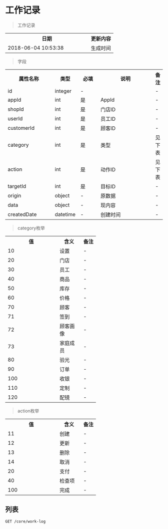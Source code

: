 # 工作记录

> 工作记录

<table>
    <tr>
        <th style="width:250px;">日期</th>
        <th>更新内容</th>
    </tr>
    <tr>
        <td>2018-06-04 10:53:38</td>
        <td>生成时间</td>
    </tr>
</table>

> 字段

<table>
    <tr>
        <th style="width:150px;">属性名称</th>
        <th style="width:60px;">类型</th>
        <th style="width:60px;">必填</th>
        <th style="width:200px;">说明</th>
        <th>备注</th>
    </tr>
    <tr>
        <td>id</td>
        <td>integer</td>
        <td>-</td>
        <td></td>
        <td>-</td>
    </tr>
    <tr>
        <td>appId</td>
        <td>int</td>
        <td>是</td>
        <td>AppId</td>
        <td>-</td>
    </tr>
    <tr>
        <td>shopId</td>
        <td>int</td>
        <td>是</td>
        <td>门店ID</td>
        <td>-</td>
    </tr>
    <tr>
        <td>userId</td>
        <td>int</td>
        <td>是</td>
        <td>员工ID</td>
        <td>-</td>
    </tr>
    <tr>
        <td>customerId</td>
        <td>int</td>
        <td>是</td>
        <td>顾客ID</td>
        <td>-</td>
    </tr>
    <tr>
        <td>category</td>
        <td>int</td>
        <td>是</td>
        <td>类型</td>
        <td>见下表</td>
    </tr>
    <tr>
        <td>action</td>
        <td>int</td>
        <td>是</td>
        <td>动作ID</td>
        <td>见下表</td>
    </tr>
    <tr>
        <td>targetId</td>
        <td>int</td>
        <td>是</td>
        <td>目标ID</td>
        <td>-</td>
    </tr>
    <tr>
        <td>origin</td>
        <td>object</td>
        <td>-</td>
        <td>原数据</td>
        <td>-</td>
    </tr> 
    <tr>
        <td>data</td>
        <td>object</td>
        <td>-</td>
        <td>现内容</td>
        <td>-</td>
    </tr>    
    <tr>
        <td>createdDate</td>
        <td>datetime</td>
        <td>-</td>
        <td>创建时间</td>
        <td>-</td>
    </tr>   
</table>

> category枚举

<table>
    <tr>
        <th style="width:150px;">值</th>
        <th style="width:60px;">含义</th>
        <th>备注</th>
    </tr>
    <tr>
        <td>10</td>
        <td>设置</td>
        <td>-</td>
    </tr>
    <tr>
        <td>20</td>
        <td>门店</td>
        <td>-</td>
    </tr>
    <tr>
        <td>30</td>
        <td>员工</td>
        <td>-</td>
    </tr>
    <tr>
        <td>40</td>
        <td>商品</td>
        <td>-</td>
    </tr>
    <tr>
        <td>50</td>
        <td>库存</td>
        <td>-</td>
    </tr>
    <tr>
        <td>60</td>
        <td>价格</td>
        <td>-</td>
    </tr>
    <tr>
        <td>70</td>
        <td>顾客</td>
        <td>-</td>
    </tr>
    <tr>
        <td>71</td>
        <td>签到</td>
        <td>-</td>
    </tr>
    <tr>
        <td>72</td>
        <td>顾客画像</td>
        <td>-</td>
    </tr>
    <tr>
        <td>73</td>
        <td>家庭成员</td>
        <td>-</td>
    </tr>
    <tr>
        <td>80</td>
        <td>验光</td>
        <td>-</td>
    </tr>
    <tr>
        <td>90</td>
        <td>订单</td>
        <td>-</td>
    </tr>
    <tr>
        <td>100</td>
        <td>收银</td>
        <td>-</td>
    </tr>
    <tr>
        <td>110</td>
        <td>定制</td>
        <td>-</td>
    </tr>
    <tr>
        <td>120</td>
        <td>配镜</td>
        <td>-</td>
    </tr>
</table>

> action枚举

<table>
    <tr>
        <th style="width:150px;">值</th>
        <th style="width:60px;">含义</th>
        <th>备注</th>
    </tr>
    <tr>
        <td>11</td>
        <td>创建</td>
        <td>-</td>
    </tr>
    <tr>
        <td>12</td>
        <td>更新</td>
        <td>-</td>
    </tr>
    <tr>
        <td>13</td>
        <td>删除</td>
        <td>-</td>
    </tr>
    <tr>
        <td>14</td>
        <td>取消</td>
        <td>-</td>
    </tr>
    <tr>
        <td>20</td>
        <td>支付</td>
        <td>-</td>
    </tr>
    <tr>
        <td>40</td>
        <td>检查项</td>
        <td>-</td>
    </tr>
    <tr>
        <td>100</td>
        <td>完成</td>
        <td>-</td>
    </tr>
</table>

## 列表

```
GET /core/work-log
```
